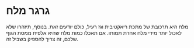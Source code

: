 # גרגר מלח

מלח היא תרכובת של מתכת ריאקטיבית וגז רעיל, כולם יודעים זאת. בנוסף, תיזהרו שלא
לאכול יותר מידי מלח אחרת תמותו. אם תאכלו כמות מלח שהיא אלפית ממסת הגוף שלכם, זה
צריך להספיק בשביל זה.
